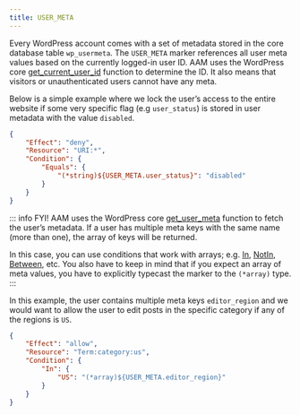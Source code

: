 ```yaml
---
title: USER_META
---
```


Every WordPress account comes with a set of metadata stored in the core database table `wp_usermeta`. The `USER_META` marker references all user meta values based on the currently logged-in user ID. AAM uses the WordPress core [get_current_user_id](https://developer.wordpress.org/reference/functions/get_current_user_id/) function to determine the ID. It also means that visitors or unauthenticated users cannot have any meta.

Below is a simple example where we lock the user’s access to the entire website if some very specific flag (e.g `user_status`) is stored in user metadata with the value `disabled`.

```json
{
    "Effect": "deny",
    "Resource": "URI:*",
    "Condition": {
        "Equals": {
            "(*string)${USER_META.user_status}": "disabled"
        }
    }
}
```

::: info FYI!
AAM uses the WordPress core [get_user_meta](https://developer.wordpress.org/reference/functions/get_user_meta/) function to fetch the user’s metadata. If a user has multiple meta keys with the same name (more than one), the array of keys will be returned.

In this case, you can use conditions that work with arrays; e.g. [In](/advanced/access-policy/condition/in), [NotIn](/advanced/access-policy/condition/notin), [Between](/advanced/access-policy/condition/between), etc. You also have to keep in mind that if you expect an array of meta values, you have to explicitly typecast the marker to the `(*array)` type.
:::

In this example, the user contains multiple meta keys `editor_region` and we would want to allow the user to edit posts in the specific category if any of the regions is `US`.

```json
{
    "Effect": "allow",
    "Resource": "Term:category:us",
    "Condition": {
        "In": {
            "US": "(*array)${USER_META.editor_region}"
        }
    }
}
```
